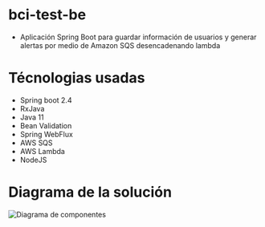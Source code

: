 # bci-test-be

- Aplicación Spring Boot para guardar información de usuarios y generar alertas por medio de Amazon SQS desencadenando lambda

# Técnologias usadas

* Spring boot 2.4
* RxJava
* Java 11
* Bean Validation
* Spring WebFlux
* AWS SQS
* AWS Lambda
* NodeJS


# Diagrama de la solución

![Diagrama de componentes](https://github.com/samusfree/bci-test-be/raw/main/diagrama_componentes.png)
